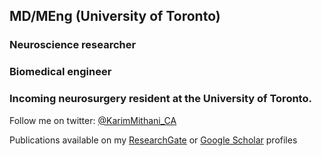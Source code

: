 ## MD/MEng (University of Toronto)

### Neuroscience researcher
### Biomedical engineer
### Incoming neurosurgery resident at the University of Toronto.

Follow me on twitter: [@KarimMithani_CA](https://twitter.com/KarimMithani_CA)

Publications available on my [ResearchGate](https://www.researchgate.net/profile/Karim_Mithani) or [Google Scholar](https://scholar.google.com/citations?user=HngpKSkAAAAJ&hl=en) profiles
